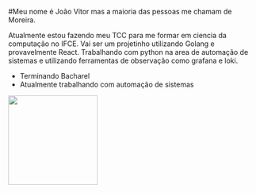 #Meu nome é João Vitor mas a maioria das pessoas me chamam de Moreira.

Atualmente estou fazendo meu TCC para me formar em ciencia da computação no IFCE. Vai ser um projetinho utilizando Golang e provavelmente React.
Trabalhando com python na area de automação de sistemas e utilizando ferramentas de observação como grafana e loki.

<!-- - 🔭 I’m currently working on ... -->
- Terminando Bacharel
- Atualmente trabalhando com automação de sistemas


<div align="left">
  <a href="https://github.com/JVMoreiraD">
  <img height="180em" src="https://github-readme-stats.vercel.app/api/top-langs/?username=JVMoreiraD&layout=compact&langs_count=7&theme=github_dark"/>
</div>
